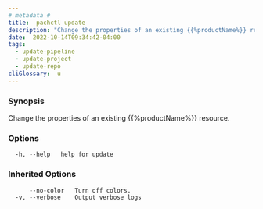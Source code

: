 ```yaml
---
# metadata # 
title:  pachctl update
description: "Change the properties of an existing {{%productName%}} resource."
date:  2022-10-14T09:34:42-04:00
tags:
  - update-pipeline
  - update-project
  - update-repo
cliGlossary:  u
---
```


### Synopsis

Change the properties of an existing {{%productName%}} resource.

### Options

```
  -h, --help   help for update
```

### Inherited Options

```
      --no-color   Turn off colors.
  -v, --verbose    Output verbose logs
```

